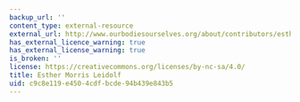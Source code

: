 ```yaml
---
backup_url: ''
content_type: external-resource
external_url: http://www.ourbodiesourselves.org/about/contributors/esther-morris-leidolf/
has_external_licence_warning: true
has_external_license_warning: true
is_broken: ''
license: https://creativecommons.org/licenses/by-nc-sa/4.0/
title: Esther Morris Leidolf
uid: c9c8e119-e450-4cdf-bcde-94b439e843b5
---
```

